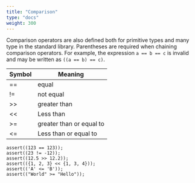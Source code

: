 ```yaml
---
title: "Comparison"
type: "docs"
weight: 300
---
```

Comparison operators are also defined both for primitive types and many type in the standard library. Parentheses are required when chaining comparison operators. For example, the expression `a == b == c` is invalid and may be written as `((a == b) == c)`.

Symbol  |	Meaning
---     | --- 
==	    | equal
!=	    | not equal
\>>	    | greater than
\<<	    | Less than
\>=	    | greater than or equal to
\<=	    | Less than or equal to


```
assert((123 == 123));
assert((23 != -12));
assert((12.5 >> 12.2));
assert(({1, 2, 3} << {1, 3, 4}));
assert(('A' <= 'B'));
assert(("World" >= "Hello"));
```
